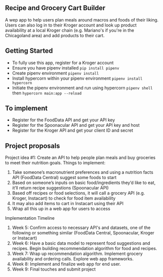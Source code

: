 ## Recipe and Grocery Cart Builder
A wep app to help users plan meals around macros and foods of their liking. 
Users can also log in to their Kroger account and look up product 
availability at a local Kroger chain (e.g. Mariano's if you're in the 
Chicagoland area) and add products to their cart. 

## Getting Started
- To fully use this app, register for a Kroger account
- Ensure you have pipenv installed `pip install pipenv`
- Create pipenv environment `pipenv install`
- Install hypercorn within your pipenv environment `pipenv install hypercorn`
- Initiate the pipenv environment and run using hypercorn `pipenv shell` then 
  `hypercorn main:app --reload`

## To implement
- Register for the FoodData API and get your API key
- Register for the Spoonacular API and get your API key and host
- Register for the Kroger API and get your client ID and secret

## Project proposals
Project idea #1: Create an API to help people plan meals and buy groceries to meet their nutrition goals. 
Things to implement:
1. Take someone’s macronutrient preferences and using a nutrition facts API 
(FoodData Central) suggest some foods to start
2. Based on someone’s inputs on basic food/ingredients they’d like to eat, 
  it’ll return recipe suggestions (Spoonacular API)
3. Based off recipes or food selections, it will call a grocery API (e.g. 
  Kroger, Instacart) to check for food item availability 
4. It may also add items to cart in Instacart using their API 
5. Wrap all this up in a web app for users to access

Implementation Timeline

1. Week 5: Confirm access to necessary API's and datasets, one of the 
   following or something similar (FoodData Central, Spoonacular, Kroger or Instacart)
2. Week 6: Have a basic data model to represent food suggestions and recipes.
   Begin building recommendation algorithm for food and recipes. 
3. Week 7: Wrap up recommendation algorithm. Implement grocery availability 
   and ordering calls. Explore web app frameworks.
4. Week 8: Implement and finalize web app for end user.
5. Week 9: Final touches and submit project